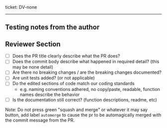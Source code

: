 ticket: DV-none
****
<!--commit body should be wrapped at 72 chars as long as this comment-->
<!--
Describe what the PR DOES in the commit body above.
Put notes on how to test in the testing section below.
-->


## Testing notes from the author

<!--
| Test Case                                    | How to tell if it works |
| ---                                          | ---                     |
| appfoo handles a PSM with no path prediction | Outputs empty fields    |
| appfoo handles a PSM with path prediction    | Outputs filled fields   |
-->

## Reviewer Section
* [ ] Does the PR title clearly describe what the PR does?
* [ ] Does the commit body describe what happened in required detail? (this may be none detail)
* [ ] Are there no breaking changes / are the breaking changes documented?
* [ ] Are unit tests added? (or not applicable)
* [ ] Do the edited sections of code match our coding standards
  * e.g. naming conventions adhered, no copy/paste, readable, function names describe the behavior
* [ ] Is the documentation still correct? (function descriptions, readme, etc)

Note: Do not press green "squash and merge" or whatever it may say button, add label `automerge` to cause the pr to be automagically merged with the commit message from the PR.
